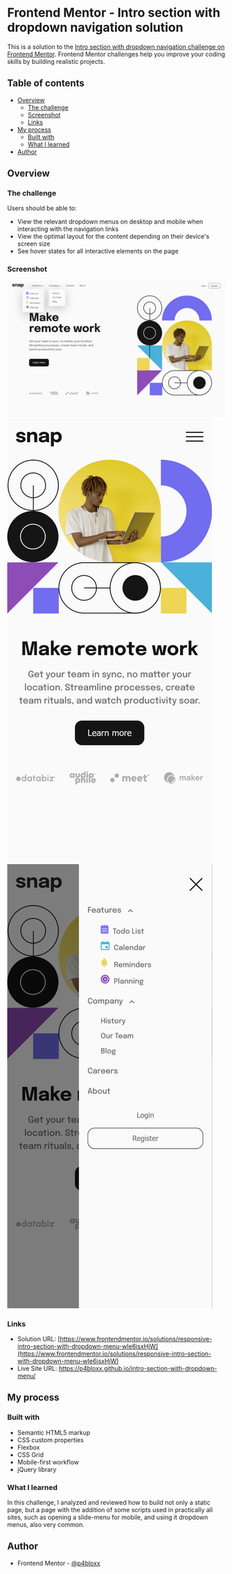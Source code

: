 # Frontend Mentor - Intro section with dropdown navigation solution

This is a solution to the [Intro section with dropdown navigation challenge on Frontend Mentor](https://www.frontendmentor.io/challenges/intro-section-with-dropdown-navigation-ryaPetHE5). Frontend Mentor challenges help you improve your coding skills by building realistic projects.

## Table of contents

- [Overview](#overview)
  - [The challenge](#the-challenge)
  - [Screenshot](#screenshot)
  - [Links](#links)
- [My process](#my-process)
  - [Built with](#built-with)
  - [What I learned](#what-i-learned)
- [Author](#author)

## Overview

### The challenge

Users should be able to:

- View the relevant dropdown menus on desktop and mobile when interacting with the navigation links
- View the optimal layout for the content depending on their device's screen size
- See hover states for all interactive elements on the page

### Screenshot

![](screenshots/desktop%20-%20dropdown%20menu.png)
![](screenshots/mobile%20-%20close%20menu.png)
![](screenshots/mobile%20-%20open%20menu.png)

### Links

- Solution URL: [https://www.frontendmentor.io/solutions/responsive-intro-section-with-dropdown-menu-wIe6isxHjW](https://www.frontendmentor.io/solutions/responsive-intro-section-with-dropdown-menu-wIe6isxHjW)
- Live Site URL: https://p4bloxx.github.io/intro-section-with-dropdown-menu/
## My process

### Built with

- Semantic HTML5 markup
- CSS custom properties
- Flexbox
- CSS Grid
- Mobile-first workflow
- jQuery library

### What I learned

In this challenge, I analyzed and reviewed how to build not only a static page, but a page with the addition of some scripts used in practically all sites, such as opening a slide-menu for mobile, and using it dropdown menus, also very common.

## Author

- Frontend Mentor - [@p4bloxx](https://www.frontendmentor.io/profile/p4bloxx)
